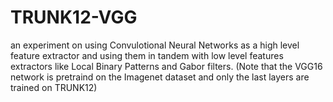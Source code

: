 # TRUNK12-VGG
an experiment on using Convulotional Neural Networks as a high level feature extractor and using them in tandem with low level features extractors like Local Binary Patterns and Gabor filters.
(Note that the VGG16 network is pretraind on the Imagenet dataset and only the last layers are trained on TRUNK12)
